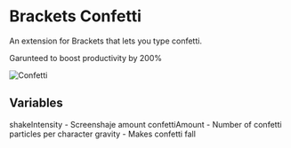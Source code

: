 Brackets Confetti
=================

An extension for Brackets that lets you type confetti.

Garunteed to boost productivity by 200%

![Confetti](https://raw.githubusercontent.com/torcado194/Brackets-Confetti/master/confetti.gif)

Variables
---------

shakeIntensity - Screenshaje amount
confettiAmount - Number of confetti particles per character
gravity - Makes confetti fall